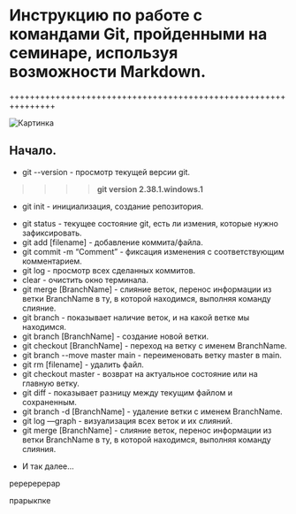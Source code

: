 # Инструкцию по работе с командами Git, пройденными на семинаре, используя возможности Markdown.
+++++++++++++++++++++++++++++++++++++++++++++++++++++++++++++++

![Картинка](images.jpg)

## Начало.

* git --version - просмотр текущей версии git.
>>>> **git version 2.38.1.windows.1**
* git init - инициализация, создание репозитория.
- git status - текущее состояние git, есть ли измения, которые нужно
зафиксировать.
- git add [filename] - добавление коммита/файла.
- git commit -m “Сomment” - фиксация изменения с соответствующим
комментарием.
- git log - просмотр всех сделанных коммитов.
- clear - очистить окно терминала.
- git merge [BranchName] - слияние веток, перенос информации из ветки
BranchName в ту, в которой находимся, выполняя команду слияние.
- git branch - показывает наличие веток, и на какой ветке мы находимся.
- git branch [BranchName] - создание новой ветки.
- git checkout [BranchName] - переход на ветку с именем BranchName.
- git branch --move master main - переименовать ветку master в main.
- git rm [filename] - удалить файл.
- git checkout master - возврат на актуальное состояние или на главную ветку.
- git diff - показывает разницу между текущим файлом и сохраненным.
- git branch -d [BranchName] - удаление ветки с именем BranchName.
- git log —graph - визуализация всех веток и их слияний.
- git merge [BranchName] - слияние веток, перенос информации из ветки
BranchName в ту, в которой находимся, выполняя команду слияния.
+ И так далее...

ререререрар

прарыкпке